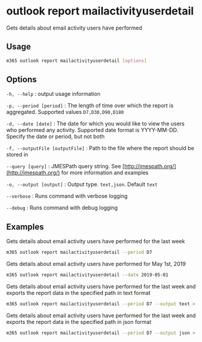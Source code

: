 # outlook report mailactivityuserdetail

Gets details about email activity users have performed

## Usage

```sh
m365 outlook report mailactivityuserdetail [options]
```

## Options

`-h, --help`
: output usage information

`-p, --period [period]`
: The length of time over which the report is aggregated. Supported values `D7,D30,D90,D180`

`-d, --date [date]`
: The date for which you would like to view the users who performed any activity. Supported date format is YYYY-MM-DD. Specify the date or period, but not both

`-f, --outputFile [outputFile]`
: Path to the file where the report should be stored in

`--query [query]`
: JMESPath query string. See [http://jmespath.org/](http://jmespath.org/) for more information and examples

`-o, --output [output]`
: Output type. `text,json`. Default `text`

`--verbose`
: Runs command with verbose logging

`--debug`
: Runs command with debug logging

## Examples

Gets details about email activity users have performed for the last week

```sh
m365 outlook report mailactivityuserdetail --period D7
```

Gets details about email activity users have performed for May 1st, 2019

```sh
m365 outlook report mailactivityuserdetail --date 2019-05-01
```

Gets details about email activity users have performed for the last week and exports the report data in the specified path in text format

```sh
m365 outlook report mailactivityuserdetail --period D7 --output text > "mailactivityuserdetail.txt"
```

Gets details about email activity users have performed for the last week and exports the report data in the specified path in json format

```sh
m365 outlook report mailactivityuserdetail --period D7 --output json > "mailactivityuserdetail.json"
```

